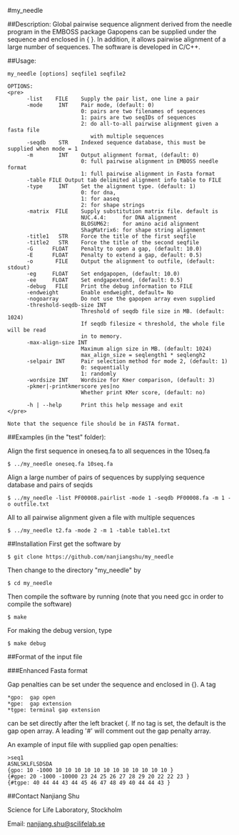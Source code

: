 #my_needle

##Description:
Global pairwise sequence alignment derived from the needle program in the EMBOSS package
Gapopens can be supplied under the sequence and enclosed in { }.
In addition, it allows pairwise alignment of a large number of sequences.
The software is developed in C/C++.

##Usage:
```
my_needle [options] seqfile1 seqfile2

OPTIONS:
<pre>
      -list    FILE    Supply the pair list, one line a pair
      -mode     INT    Pair mode, (default: 0)
                       0: pairs are two filenames of sequences
                       1: pairs are two seqIDs of sequences
                       2: do all-to-all pairwise alignment given a fasta file
                          with multiple sequences
      -seqdb    STR    Indexed sequence database, this must be supplied when mode = 1
      -m        INT    Output alignment format, (default: 0)
                       0: full pairwise alignment in EMBOSS needle format
                       1: full pairwise alignment in Fasta format
      -table FILE Output tab delimited alignment info table to FILE
      -type     INT    Set the alignment type. (default: 1)
                       0: for dna, 
                       1: for aaseq
                       2: for shape strings
      -matrix  FILE    Supply substitution matrix file. default is
                       NUC.4.4:     for DNA alignment
                       BLOSUM62:    for amino acid alignment
                       ShagMatrix6: for shape string alignment
      -title1   STR    Force the title of the first seqfile
      -title2   STR    Force the title of the second seqfile
      -G      FLOAT    Penalty to open a gap, (default: 10.0)
      -E      FLOAT    Penalty to extend a gap, default: 0.5)
      -o       FILE    Output the alignment to outfile, (default: stdout)
      -eg     FLOAT    Set endgapopen, (default: 10.0)
      -ee     FLOAT    Set endgapextend, (default: 0.5)
      -debug   FILE    Print the debug information to FILE
      -endweight       Enable endweight, default= No
      -nogoarray       Do not use the gapopen array even supplied
      -threshold-seqdb-size INT
                       Threshold of seqdb file size in MB. (default: 1024)
                       If seqdb filesize < threshold, the whole file will be read
                       in to memory.
      -max-align-size INT
                       Maximum align size in MB. (default: 1024)
                       max_align_size = seqlength1 * seqlengh2
      -selpair INT     Pair selection method for mode 2, (default: 1)
                       0: sequentially 
                       1: randomly
      -wordsize INT    Wordsize for Kmer comparison, (default: 3)
      -pkmer|-printkmerscore yes|no
                       Whether print KMer score, (default: no)
     
      -h | --help      Print this help message and exit
</pre>

Note that the sequence file should be in FASTA format.

```

##Examples (in the "test" folder):

Align the first sequence in oneseq.fa to all sequences in the 10seq.fa

    $ ../my_needle oneseq.fa 10seq.fa

Align a large number of pairs of sequences by supplying sequence database and pairs of seqids

    $ ../my_needle -list PF00008.pairlist -mode 1 -seqdb PF00008.fa -m 1 -o outfile.txt


All to all pairwise alignment given a file with multiple sequences

    $ ../my_needle t2.fa -mode 2 -m 1 -table table1.txt


##Installation
First get the software by 

    $ git clone https://github.com/nanjiangshu/my_needle

Then change to the directory "my_needle" by

    $ cd my_needle

Then compile the software by running (note that you need gcc in order to
compile the software)

    $ make 

For making the debug version, type

    $ make debug


##Format of the input file

###Enhanced Fasta format

Gap penalties can be set under the sequence and enclosed in {}. A tag

    *gpo:  gap open
    *gpe:  gap extension
    *tgpe: terminal gap extension

can be set directly after the left bracket {. If no tag is set, the default is the gap open array.
A leading '#' will comment out the gap penalty array.

An example of input file with supplied gap open penalties:

```
>seq1
ASNLSKLFLSDSDA
{gpo: 10 -1000 10 10 10 10 10 10 10 10 10 10 10 10 }
{#gpe: 20 -1000 -10000 23 24 25 26 27 28 29 20 22 22 23 }
{#tgpe: 40 44 44 43 44 45 46 47 48 49 40 44 44 43 }
```


##Contact
Nanjiang Shu

Science for Life Laboratory, Stockholm

Email: nanjiang.shu@scilifelab.se
